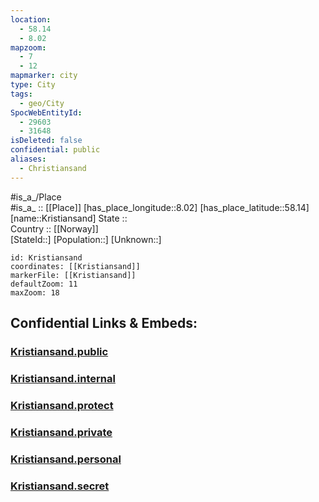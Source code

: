 ```yaml
---
location:
  - 58.14
  - 8.02
mapzoom:
  - 7
  - 12
mapmarker: city
type: City
tags:
  - geo/City
SpocWebEntityId:
  - 29603
  - 31648
isDeleted: false
confidential: public
aliases:
  - Christiansand
---
```

#is_a_/Place  
#is_a_ :: [[Place]] 
[has_place_longitude::8.02] 
[has_place_latitude::58.14] 
[name::Kristiansand] 
State ::  
Country :: [[Norway]]  
[StateId::] 
[Population::] 
[Unknown::] 


```leaflet
id: Kristiansand
coordinates: [[Kristiansand]] 
markerFile: [[Kristiansand]] 
defaultZoom: 11 
maxZoom: 18
```


## Confidential Links & Embeds: 

### [Kristiansand.public](/_public/\Earth\Continent\Europe\Europe~North\Norway\Counties~Norway\Agder\Vest-Agder\CityKristiansand.public.md) 

### [Kristiansand.internal](/_internal/\Earth\Continent\Europe\Europe~North\Norway\Counties~Norway\Agder\Vest-Agder\CityKristiansand.internal.md) 

### [Kristiansand.protect](/_protect/\Earth\Continent\Europe\Europe~North\Norway\Counties~Norway\Agder\Vest-Agder\CityKristiansand.protect.md) 

### [Kristiansand.private](/_private/\Earth\Continent\Europe\Europe~North\Norway\Counties~Norway\Agder\Vest-Agder\CityKristiansand.private.md) 

### [Kristiansand.personal](/_personal/\Earth\Continent\Europe\Europe~North\Norway\Counties~Norway\Agder\Vest-Agder\CityKristiansand.personal.md) 

### [Kristiansand.secret](/_secret/\Earth\Continent\Europe\Europe~North\Norway\Counties~Norway\Agder\Vest-Agder\CityKristiansand.secret.md)

